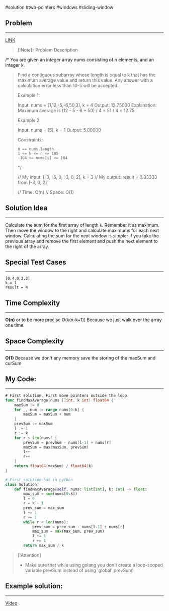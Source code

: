 #solution 
#two-pointers 
#windows #sliding-window 
## Problem
___
[LINK](https://leetcode.com/problems/maximum-average-subarray-i/submissions/1404833619/)

>[!Note]- Problem Description
> 
/*
You are given an integer array nums consisting of n elements, and an integer k.
> 
> Find a contiguous subarray whose length is equal to k that has the maximum average value and return this value. Any answer with a calculation error less than 10-5 will be accepted.
> 
>  
> 
> Example 1:
> 
> Input: nums = [1,12,-5,-6,50,3], k = 4
> Output: 12.75000
> Explanation: Maximum average is (12 - 5 - 6 + 50) / 4 = 51 / 4 = 12.75
> 
> Example 2:
> 
> Input: nums = [5], k = 1
> Output: 5.00000
> 
>  
> 
> Constraints:
> 
>     n == nums.length
>     1 <= k <= n <= 105
>     -104 <= nums[i] <= 104
> 
> */
> 
> // My input: [-3, -5, 0, -3, 0, 2], k = 3
> // My output: result = 0.33333 from [-3, 0, 2] 
> 
> 
> // Time: O(n)
> // Space: O(1)

## Solution Idea
___
Calculate the sum for the first array of length `k`. Remember it as maximum. Then move the window to the right and calculate maximums for each next window. Calculating the sum for the next window is simpler if you take the previous array and remove the first element and push the next element to the right of the array.
## Special Test Cases
___
```
[0,4,0,3,2]
k = 1
result = 4
```

## Time Complexity
___
**O(n)**  or to be more precise O(k(n-k+1))
Because we just walk over the array one time.
## Space Complexity
___
**O(1)**
Because we don't any memory save the storing of the maxSum and curSum

## My Code:
___
```go
# First solution. First move pointers outside the loop.
func findMaxAverage(nums []int, k int) float64 {
    maxSum := 0
    for _, num := range nums[0:k] {
        maxSum = maxSum + num
    }
    prevSum := maxSum
    l := 1
    r := k
    for r < len(nums) {
        prevSum = prevSum - nums[l-1] + nums[r]
        maxSum = max(maxSum, prevSum)
        l++
        r++
    }
    return float64(maxSum) / float64(k)
}
```

```Python
# First solution but in python
class Solution:
    def findMaxAverage(self, nums: list[int], k: int) -> float:
        max_sum = sum(nums[0:k])
        l = 0
        r = k - 1
        prev_sum = max_sum
        l += 1
        r += 1
        while r < len(nums):
            prev_sum = prev_sum - nums[l-1] + nums[r]
            max_sum = max(max_sum, prev_sum)
            l += 1
            r += 1
        return max_sum / k

```

> [!Attention]
> -  Make sure that while using golang you don't create a loop-scoped variable prevSum instead of using 'global' prevSum!
## Example solution:
___
[Video](VIDEO_LINK)

```go


```